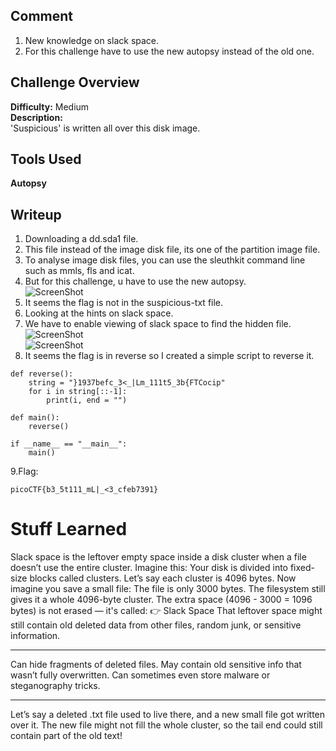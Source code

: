 ## Comment  
1. New knowledge on slack space.  
2. For this challenge have to use the new autopsy instead of the old one.  


## Challenge Overview  
**Difficulty:** Medium  
**Description:**  
'Suspicious' is written all over this disk image.
## Tools Used  
**Autopsy**

## Writeup  
1. Downloading a dd.sda1 file.  
2. This file instead of the image disk file, its one of the partition image file.  
3. To analyse image disk files, you can use the sleuthkit command line such as mmls, fls and icat.  
4. But for this challenge, u have to use the new autopsy.  
![ScreenShot](https://imgur.com/yJno3XR.png)  
5. It seems the flag is not in the suspicious-txt file.  
6. Looking at the hints on slack space.  
7. We have to enable viewing of slack space to find the hidden file.  
![ScreenShot](https://imgur.com/RDdD4H0.png)  
![ScreenShot](https://imgur.com/H0WLNhn.png)  
8. It seems the flag is in reverse so I created a simple script to reverse it.  
```
def reverse():
    string = "}1937befc_3<_|Lm_111t5_3b{FTCocip"
    for i in string[::-1]:
        print(i, end = "")

def main():
    reverse()

if __name__ == "__main__":
    main()
```
9.Flag:
```
picoCTF{b3_5t111_mL|_<3_cfeb7391}
```

# Stuff Learned  

Slack space is the leftover empty space inside a disk cluster when a file doesn’t use the entire cluster.
Imagine this:
Your disk is divided into fixed-size blocks called clusters.
Let’s say each cluster is 4096 bytes.
Now imagine you save a small file:
The file is only 3000 bytes.
The filesystem still gives it a whole 4096-byte cluster.
The extra space (4096 - 3000 = 1096 bytes) is not erased —
it's called:
👉 Slack Space
That leftover space might still contain old deleted data from other files, random junk, or sensitive information.

-------------------------------------------------------------------------------------------------------------------

Can hide fragments of deleted files.
May contain old sensitive info that wasn’t fully overwritten.
Can sometimes even store malware or steganography tricks.

-------------------------------------------------------------------------------------------------------------------
Let’s say a deleted .txt file used to live there,
and a new small file got written over it.
The new file might not fill the whole cluster,
so the tail end could still contain part of the old text!



